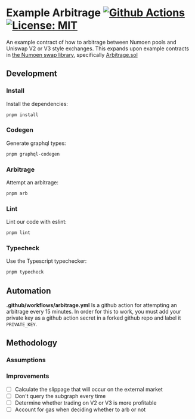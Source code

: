 # Example Arbitrage [![Github Actions][gha-badge]][gha]  [![License: MIT][license-badge]][license]

[gha]: https://github.com/numoen/swap-library/actions
[gha-badge]: https://github.com/Numoen/swap-library/actions/workflows/ci.yml/badge.svg
[license]: https://opensource.org/licenses/MIT
[license-badge]: https://img.shields.io/badge/License-MIT-blue.svg

An example contract of how to arbitrage between Numoen pools and Uniswap V2 or V3 style exchanges. This expands upon example contracts in [the Numoen swap library](https://github.com/Numoen/swap-library), specifically [Arbitrage.sol](https://github.com/Numoen/swap-library/blob/master/src/examples/Arbitrage.sol)

## Development

### Install

Install the dependencies:

```sh
pnpm install
```

### Codegen

Generate graphql types:

```sh
pnpm graphql-codegen
```

### Arbitrage

Attempt an arbitrage:

```sh
pnpm arb
```

### Lint

Lint our code with eslint:

```sh
pnpm lint
```

### Typecheck

Use the Typescript typechecker:

```sh
pnpm typecheck
```

## Automation

**.github/workflows/arbitrage.yml** Is a github action for attempting an arbitrage every 15 minutes. In order for this to work, you must add your private key as a github action secret in a forked github repo and label it `PRIVATE_KEY`.

## Methodology

### Assumptions

### Improvements

- [ ] Calculate the slippage that will occur on the external market
- [ ] Don't query the subgraph every time
- [ ] Determine whether trading on V2 or V3 is more profitable
- [ ] Account for gas when deciding whether to arb or not
